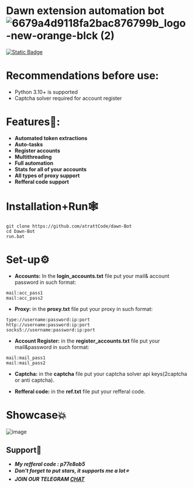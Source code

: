 # Dawn extension automation bot   ![6679a4d9118fa2bac876799b_logo-new-orange-blck (2)](https://github.com/user-attachments/assets/9ebadfbd-cc02-41ca-bb9c-ed0a18af0cb3)





 [![Static Badge](https://img.shields.io/badge/Telegram-Channel-Link?style=for-the-badge&logo=Telegram&logoColor=white&logoSize=auto&color=blue)](https://t.me/+pB6j65Kv7cdjZmU0)

# Recommendations before use:
- Python 3.10+ is supported
- Captcha solver required for account register

# Features🦈:
- **Automated token extractions**
- **Auto-tasks**
- **Register accounts**
- **Multithreading**
- **Full automation**
- **Stats for all of your accounts**
- **All types of proxy support**
- **Refferal code support**

# Installation+Run🕸
```shell
git clone https://github.com/atrattCode/dawn-Bot
cd Dawn-Bot
run.bat
```

# Set-up⚙
- **Accounts:** In the **login_accounts.txt** file put your mail& account password in such format:
```shell
mail:acc_pass1
mail:acc_pass2
```
- **Proxy:** in the **proxy.txt** file put your proxy in such format:
```shell
type://username:password:ip:port
http://username:password:ip:port
socks5://username:password:ip:port
```
- **Account Register:** in the **register_accounts.txt** file put your mail&password in such format:
 ```shell
mail:mail_pass1
mail:mail_pass2
```
- **Captcha:** in the **captcha** file put your captcha solver api keys(2captcha or anti captcha).

- **Refferal code:** in the **ref.txt** file put your refferal code.


# Showcase💥
![image](https://github.com/user-attachments/assets/68379282-2e21-4d48-84e9-c0ab0c0ea3f4)




## Support🌟

- ***My refferal code : **p77e8ob5*****
- ***Don't forget to put stars, it supports me a lot⭐***
- ***JOIN OUR TELEGRAM [CHAT](https://t.me/+9j5RcKMfT5s4M2Q0)***
